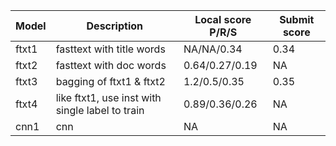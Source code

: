

| Model | Description | Local score P/R/S | Submit score |
| ----- | ----------- | ----------------- | ------------ |
| ftxt1 | fasttext with title words | NA/NA/0.34 | 0.34 |
| ftxt2 | fasttext with doc words | 0.64/0.27/0.19 | NA |
| ftxt3 | bagging of ftxt1 & ftxt2 | 1.2/0.5/0.35 | 0.35 |
| ftxt4 | like ftxt1, use inst with single label to train | 0.89/0.36/0.26 | NA |
| cnn1  | cnn         | NA                | NA           |

